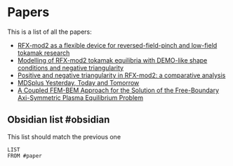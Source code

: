 # Papers
This is a list of all the papers:
- [RFX-mod2 as a flexible device for reversed-field-pinch and low-field tokamak research](/papers/rfx_mod2_flexible_device_rf_pinch_low_field_tokamak.md)
- [Modelling of RFX-mod2 tokamak equilibria with DEMO-like shape conditions and negative triangularity](/papers/rfx_mod2_equilibria_demo_shape_negative.md)
- [Positive and negative triangularity in RFX-mod2: a comparative analysis](papers/positive_negative_triangularity_rfx_mod2.md)
- [MDSplus Yesterday, Today and Tomorrow](papers/mdsplus_yesterday_today_tomorrow.md)
- [A Coupled FEM-BEM Approach for the Solution of the Free-Boundary Axi-Symmetric Plasma Equilibrium Problem](papers/coupled_fem_bem_axi_symmetric_plasma_equilibrium.md)

## Obsidian list #obsidian
This list should match the previous one
```dataview
LIST 
FROM #paper
```
